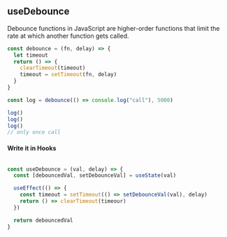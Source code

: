 ## useDebounce

Debounce functions in JavaScript are higher-order functions that limit the rate at which another function gets called.

```js
const debounce = (fn, delay) => {
  let timeout
  return () => {
    clearTimeout(timeout)
    timeout = setTimeout(fn, delay)
  }
}

const log = debounce(() => console.log("call"), 5000)

log()
log()
log()
// only once call  
```

#### Write it in Hooks

```js

const useDebounce = (val, delay) => {
  const [debouncedVal, setDebounceVal] = useState(val)

  useEffect(() => {
    const timeout = setTimeout(() => setDebounceVal(val), delay)
    return () => clearTimeout(timeour)
  })

  return debouncedVal
}

```